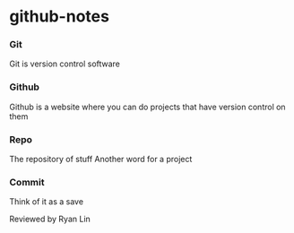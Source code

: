 # github-notes

### Git
Git is version control software

### Github
Github is a website where you can do projects that have version control on them

### Repo

The repository of stuff
Another word for a project

### Commit

Think of it as a save

Reviewed by Ryan Lin
